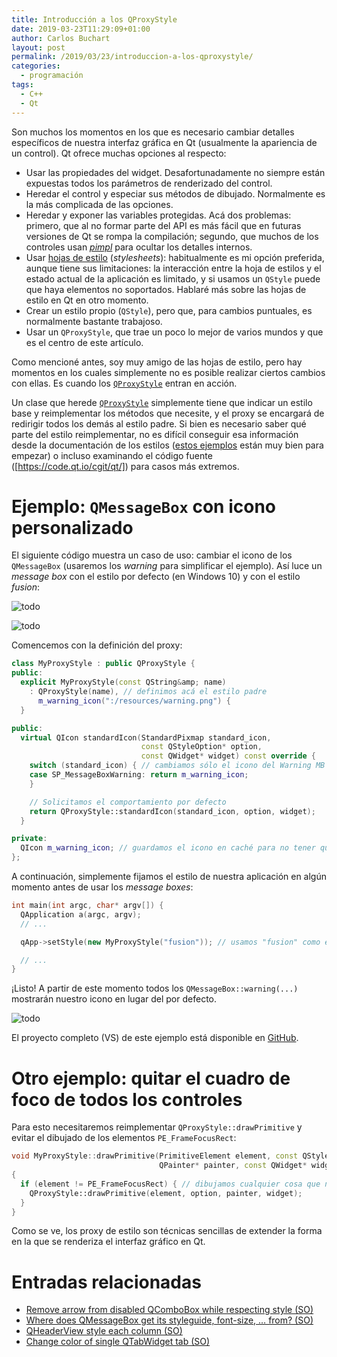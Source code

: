 ```yaml
---
title: Introducción a los QProxyStyle
date: 2019-03-23T11:29:09+01:00
author: Carlos Buchart
layout: post
permalink: /2019/03/23/introduccion-a-los-qproxystyle/
categories:
  - programación
tags:
  - C++
  - Qt
---
```

Son muchos los momentos en los que es necesario cambiar detalles específicos de nuestra interfaz gráfica en Qt (usualmente la apariencia de un control). Qt ofrece muchas opciones al respecto:

 -  Usar las propiedades del widget. Desafortunadamente no siempre están expuestas todos los parámetros de renderizado del control.
 -  Heredar el control y especiar sus métodos de dibujado. Normalmente es la más complicada de las opciones.
 -  Heredar y exponer las variables protegidas. Acá dos problemas: primero, que al no formar parte del API es más fácil que en futuras versiones de Qt se rompa la compilación; segundo, que muchos de los controles usan [_pimpl_](https://en.cppreference.com/w/cpp/language/pimpl) para ocultar los detalles internos.
 -  Usar [hojas de estilo](https://doc.qt.io/qt-5/stylesheet.html) (_stylesheets_): habitualmente es mi opción preferida, aunque tiene sus limitaciones: la interacción entre la hoja de estilos y el estado actual de la aplicación es limitado, y si usamos un `QStyle` puede que haya elementos no soportados. Hablaré más sobre las hojas de estilo en Qt en otro momento.
 -  Crear un estilo propio (`QStyle`), pero que, para cambios puntuales, es normalmente bastante trabajoso.
 -  Usar un `QProxyStyle`, que trae un poco lo mejor de varios mundos y que es el centro de este artículo.

Como mencioné antes, soy muy amigo de las hojas de estilo, pero hay momentos en los cuales simplemente no es posible realizar ciertos cambios con ellas. Es cuando los [`QProxyStyle`](https://doc.qt.io/qt-5/qproxystyle.html) entran en acción.

Un clase que herede [`QProxyStyle`](https://doc.qt.io/qt-5/qproxystyle.html) simplemente tiene que indicar un estilo base y reimplementar los métodos que necesite, y el proxy se encargará de redirigir todos los demás al estilo padre. Si bien es necesario saber qué parte del estilo reimplementar, no es difícil conseguir esa información desde la documentación de los estilos ([estos ejemplos](https://doc.qt.io/qt-5/qtwidgets-widgets-styles-example.html) están muy bien para empezar) o incluso examinando el código fuente ([https://code.qt.io/cgit/qt/]) para casos más extremos.


# Ejemplo: `QMessageBox` con icono personalizado

El siguiente código muestra un caso de uso: cambiar el icono de los `QMessageBox` (usaremos los _warning_ para simplificar el ejemplo). Así luce un _message box_ con el estilo por defecto (en Windows 10) y con el estilo _fusion_:

![todo](/assets/images/Screenshot-2019-03-23-12.18.08-e1553340296606.png)

![todo](/assets/images/Screenshot-2019-03-23-12.21.17-e1553340277115.png)

Comencemos con la definición del proxy:

```cpp
class MyProxyStyle : public QProxyStyle {
public:
  explicit MyProxyStyle(const QString&amp; name)
    : QProxyStyle(name), // definimos acá el estilo padre
      m_warning_icon(":/resources/warning.png") {
  }

public:
  virtual QIcon standardIcon(StandardPixmap standard_icon,
                             const QStyleOption* option,
                             const QWidget* widget) const override {
    switch (standard_icon) { // cambiamos sólo el icono del Warning MB
    case SP_MessageBoxWarning: return m_warning_icon;
    }

    // Solicitamos el comportamiento por defecto
    return QProxyStyle::standardIcon(standard_icon, option, widget);
  }

private:
  QIcon m_warning_icon; // guardamos el icono en caché para no tener que cargarlo cada vez
};
```

A continuación, simplemente fijamos el estilo de nuestra aplicación en algún momento antes de usar los _message boxes_:

```cpp
int main(int argc, char* argv[]) {
  QApplication a(argc, argv);
  // ...

  qApp->setStyle(new MyProxyStyle("fusion")); // usamos "fusion" como estilo padre

  // ...
}
```

¡Listo! A partir de este momento todos los `QMessageBox::warning(...)` mostrarán nuestro icono en lugar del por defecto.

![todo](/assets/images/Screenshot-2019-03-23-12.22.41-e1553340253450.png)

El proyecto completo (VS) de este ejemplo está disponible en [GitHub](https://github.com/cbuchart/HeaderFiles.com/tree/master/QProxyStyles_example).


# Otro ejemplo: quitar el cuadro de foco de todos los controles

Para esto necesitaremos reimplementar `QProxyStyle::drawPrimitive` y evitar el dibujado de los elementos `PE_FrameFocusRect`:

```cpp
void MyProxyStyle::drawPrimitive(PrimitiveElement element, const QStyleOption* option,
                                 QPainter* painter, const QWidget* widget) const
{
  if (element != PE_FrameFocusRect) { // dibujamos cualquier cosa que no sea el foco
    QProxyStyle::drawPrimitive(element, option, painter, widget);
  }
}
```

Como se ve, los proxy de estilo son técnicas sencillas de extender la forma en la que se renderiza el interfaz gráfico en Qt.


# Entradas relacionadas

- [Remove arrow from disabled QComboBox while respecting style (SO)](https://stackoverflow.com/q/53504309/1485885)
- [Where does QMessageBox get its styleguide, font-size, … from? (SO)](https://stackoverflow.com/q/26098337/1485885)
- [QHeaderView style each column (SO)](https://stackoverflow.com/q/44303603/1485885)
- [Change color of single QTabWidget tab (SO)](https://stackoverflow.com/q/54070408/1485885)
